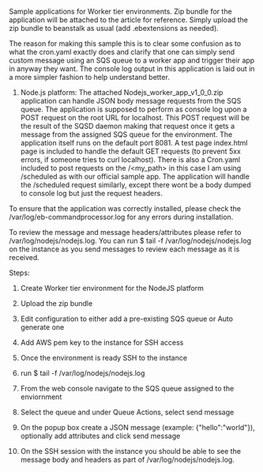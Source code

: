 Sample applications for Worker tier environments. Zip bundle for the application will be attached to the article for reference. Simply upload the zip bundle to beanstalk as usual (add .ebextensions as needed).

The reason for making this sample this is to clear some confusion as to what the cron.yaml exactly does and clarify that one can simply send custom message using an SQS queue to a worker app and trigger their app in anyway they want. The console log output in this application is laid out in a more simpler fashion to help understand better.

1) Node.js platform: The attached Nodejs_worker_app_v1_0_0.zip application can handle JSON body message requests from the SQS queue. The application is supposed to perform as console log upon a POST request on the root URL for localhost. This POST request will be the result of the SQSD daemon making that request once it gets a message from the assigned SQS queue for the environment. The application itself runs on the default port 8081. A test page index.html page is included to handle the default GET requests (to prevent 5xx errors, if someone tries to curl localhost). There is also a Cron.yaml included to post requests on the /<my_path> in this case I am using /scheduled as with our official sample app. The application will handle the /scheduled request similarly, except there wont be a body dumped to console log but just the request headers.

To ensure that the application was correctly installed, please check the /var/log/eb-commandprocessor.log for any errors during installation.

To review the message and message headers/attributes please refer to /var/log/nodejs/nodejs.log. You can run $ tail -f /var/log/nodejs/nodejs.log on the instance as you send messages to review each message as it is received.

Steps:

1) Create Worker tier environment for the NodeJS platform

2) Upload the zip bundle

3) Edit configuration to either add a pre-existing SQS queue or Auto generate one

4) Add AWS pem key to the instance for SSH access

5) Once the environment is ready SSH to the instance

6) run $ tail -f /var/log/nodejs/nodejs.log

7) From the web console navigate to the SQS queue assigned to the enviornment

8) Select the queue and under Queue Actions, select send message

9) On the popup box create a JSON message (example: {"hello":"world"}), optionally add attributes and click send message

10) On the SSH session with the instance you should be able to see the message body and headers as part of /var/log/nodejs/nodejs.log.


